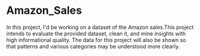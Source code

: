 # Amazon_Sales

In this project, I'd be working on a dataset of the Amazon sales.This project intends to evaluate the provided dataset, clean it, and mine insights with high informational quality. The data for this project will also be shown so that patterns and various categories may be understood more clearly.
